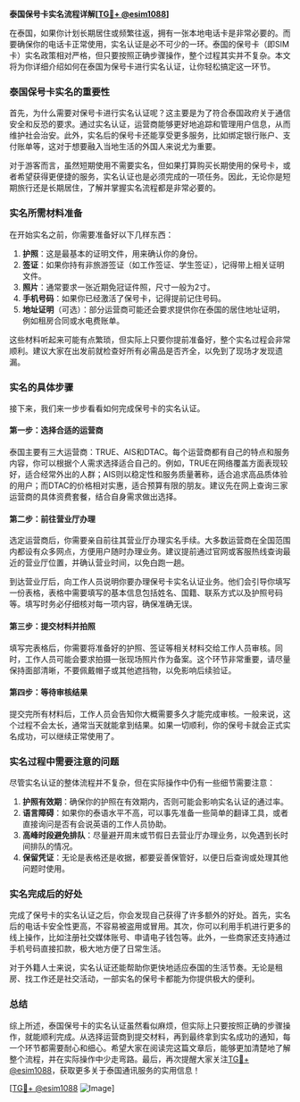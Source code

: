 **泰国保号卡实名流程详解[[TG💪+ @esim1088](https://t.me/s/esim1088)]**

在泰国，如果你计划长期居住或频繁往返，拥有一张本地电话卡是非常必要的。而要确保你的电话卡正常使用，实名认证是必不可少的一环。泰国的保号卡（即SIM卡）实名政策相对严格，但只要按照正确步骤操作，整个过程其实并不复杂。本文将为你详细介绍如何在泰国为保号卡进行实名认证，让你轻松搞定这一环节。

### 泰国保号卡实名的重要性

首先，为什么需要对保号卡进行实名认证呢？这主要是为了符合泰国政府关于通信安全和反恐的要求。通过实名认证，运营商能够更好地追踪和管理用户信息，从而维护社会治安。此外，实名后的保号卡还能享受更多服务，比如绑定银行账户、支付账单等，这对于想要融入当地生活的外国人来说尤为重要。

对于游客而言，虽然短期使用不需要实名，但如果打算购买长期使用的保号卡，或者希望获得更便捷的服务，实名认证也是必须完成的一项任务。因此，无论你是短期旅行还是长期居住，了解并掌握实名流程都是非常必要的。

### 实名所需材料准备

在开始实名之前，你需要准备好以下几样东西：

1. **护照**：这是最基本的证明文件，用来确认你的身份。
2. **签证**：如果你持有非旅游签证（如工作签证、学生签证），记得带上相关证明文件。
3. **照片**：通常要求一张近期免冠证件照，尺寸一般为2寸。
4. **手机号码**：如果你已经激活了保号卡，记得提前记住号码。
5. **地址证明**（可选）：部分运营商可能还会要求提供你在泰国的居住地址证明，例如租房合同或水电费账单。

这些材料听起来可能有点繁琐，但实际上只要你提前准备好，整个实名过程会非常顺利。建议大家在出发前就检查好所有必需品是否齐全，以免到了现场才发现遗漏。

### 实名的具体步骤

接下来，我们来一步步看看如何完成保号卡的实名认证。

#### 第一步：选择合适的运营商

泰国主要有三大运营商：TRUE、AIS和DTAC。每个运营商都有自己的特点和服务内容，你可以根据个人需求选择适合自己的。例如，TRUE在网络覆盖方面表现较好，适合经常外出的人群；AIS则以稳定性和服务质量著称，适合追求高品质体验的用户；而DTAC的价格相对实惠，适合预算有限的朋友。建议先在网上查询三家运营商的具体资费套餐，结合自身需求做出选择。

#### 第二步：前往营业厅办理

选定运营商后，你需要亲自前往其营业厅办理实名手续。大多数运营商在全国范围内都设有众多网点，方便用户随时办理业务。建议提前通过官网或客服热线查询最近的营业厅位置，并确认营业时间，以免白跑一趟。

到达营业厅后，向工作人员说明你要办理保号卡实名认证业务。他们会引导你填写一份表格，表格中需要填写的基本信息包括姓名、国籍、联系方式以及护照号码等。填写时务必仔细核对每一项内容，确保准确无误。

#### 第三步：提交材料并拍照

填写完表格后，你需要将准备好的护照、签证等相关材料交给工作人员审核。同时，工作人员可能会要求拍摄一张现场照片作为备案。这个环节非常重要，请尽量保持面部清晰，不要佩戴帽子或其他遮挡物，以免影响后续验证。

#### 第四步：等待审核结果

提交完所有材料后，工作人员会告知你大概需要多久才能完成审核。一般来说，这个过程不会太长，通常当天就能拿到结果。如果一切顺利，你的保号卡就会正式实名成功，可以继续正常使用了。

### 实名过程中需要注意的问题

尽管实名认证的整体流程并不复杂，但在实际操作中仍有一些细节需要注意：

1. **护照有效期**：确保你的护照在有效期内，否则可能会影响实名认证的通过率。
2. **语言障碍**：如果你的泰语水平不高，可以事先准备一些简单的翻译工具，或者直接询问是否有会说英语的工作人员协助。
3. **高峰时段避免排队**：尽量避开周末或节假日去营业厅办理业务，以免遇到长时间排队的情况。
4. **保留凭证**：无论是表格还是收据，都要妥善保管好，以便日后查询或处理其他问题时使用。

### 实名完成后的好处

完成了保号卡的实名认证之后，你会发现自己获得了许多额外的好处。首先，实名后的电话卡安全性更高，不容易被盗用或冒用。其次，你可以利用手机进行更多的线上操作，比如注册社交媒体账号、申请电子钱包等。此外，一些商家还支持通过手机号码直接扣款，极大地方便了日常生活。

对于外籍人士来说，实名认证还能帮助你更快地适应泰国的生活节奏。无论是租房、找工作还是社交活动，一部实名的保号卡都能为你提供极大的便利。

### 总结

综上所述，泰国保号卡的实名认证虽然看似麻烦，但实际上只要按照正确的步骤操作，就能顺利完成。从选择运营商到提交材料，再到最终拿到实名成功的通知，每一个环节都需要耐心和细心。希望大家在阅读完这篇文章后，能够更加清楚地了解整个流程，并在实际操作中少走弯路。最后，再次提醒大家关注[TG💪+ @esim1088](https://t.me/s/esim1088)，获取更多关于泰国通讯服务的实用信息！

[[TG💪+ @esim1088](https://t.me/s/esim1088) ![Image](https://i.postimg.cc/4NQfJmqS/Snipaste-2025-05-13-00-14-12.png)]